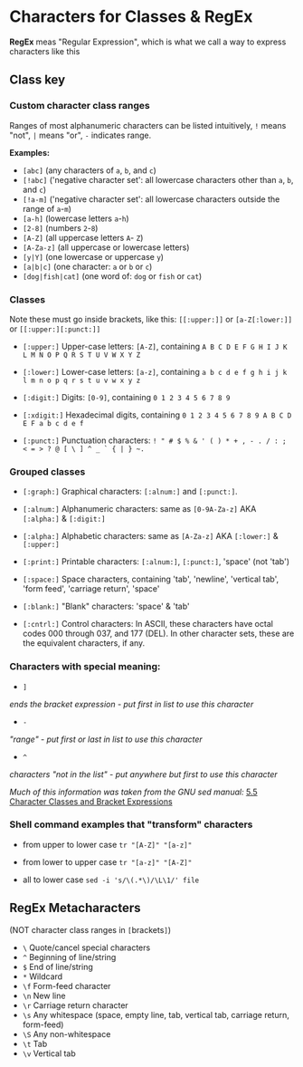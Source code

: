 # Characters for Classes & RegEx
**RegEx** meas "Regular Expression", which is what we call a way to express characters like this

## Class key

### Custom character class ranges

Ranges of most alphanumeric characters can be listed intuitively, `!` means "not", `|` means "or", `-` indicates range.

**Examples:**
- `[abc]` (any characters of `a`, `b`, and `c`)
- `[!abc]` ('negative character set': all lowercase characters other than `a`, `b`, and `c`)
- `[!a-m]` ('negative character set': all lowercase characters outside the range of `a`-`m`)
- `[a-h]` (lowercase letters `a`-`h`)
- `[2-8]` (numbers `2`-`8`)
- `[A-Z]` (all uppercase letters `A`- `Z`)
- `[A-Za-z]` (all uppercase or lowercase letters)
- `[y|Y]` (one lowercase or uppercase `y`)
- `[a|b|c]` (one character: `a` or `b` or `c`)
- `[dog|fish|cat]` (one word of: `dog` or `fish` or `cat`)

### Classes
Note these must go inside brackets, like this: `[[:upper:]]` or `[a-Z[:lower:]]` or `[[:upper:][:punct:]]`

- `[:upper:]`
Upper-case letters: `[A-Z]`, containing `A B C D E F G H I J K L M N O P Q R S T U V W X Y Z`

- `[:lower:]`
Lower-case letters: `[a-z]`, containing `a b c d e f g h i j k l m n o p q r s t u v w x y z`

- `[:digit:]`
Digits: `[0-9]`, containing `0 1 2 3 4 5 6 7 8 9`

- `[:xdigit:]`
Hexadecimal digits, containing `0 1 2 3 4 5 6 7 8 9 A B C D E F a b c d e f`

- `[:punct:]`
Punctuation characters: ``! " # $ % & ' ( ) * + , - . / : ; < = > ? @ [ \ ] ^ _ ` { | } ~. ``

### Grouped classes

- `[:graph:]`
Graphical characters: `[:alnum:]` and `[:punct:]`.

- `[:alnum:]`
Alphanumeric characters: same as `[0-9A-Za-z]` AKA `[:alpha:]` & `[:digit:]`

- `[:alpha:]`
Alphabetic characters: same as `[A-Za-z]` AKA `[:lower:]` & `[:upper:]`

- `[:print:]`
Printable characters: `[:alnum:]`, `[:punct:]`, 'space' (not 'tab')

- `[:space:]`
Space characters, containing 'tab', 'newline', 'vertical tab', 'form feed', 'carriage return', 'space'

- `[:blank:]`
"Blank" characters: 'space' & 'tab'

- `[:cntrl:]`
Control characters: In ASCII, these characters have octal codes 000 through 037, and 177 (DEL). In other character sets, these are the equivalent characters, if any.

### Characters with special meaning:

- `]`

*ends the bracket expression - put first in list to use this character*

- `-`

*"range" - put first or last in list to use this character*

- `^`

*characters "not in the list" - put anywhere but first to use this character*

*Much of this information was taken from the GNU sed manual:* [5.5 Character Classes and Bracket Expressions](https://www.gnu.org/software/sed/manual/html_node/Character-Classes-and-Bracket-Expressions.html)

### Shell command examples that "transform" characters

- from upper to lower case
`tr "[A-Z]" "[a-z]"`

- from lower to upper case
`tr "[a-z]" "[A-Z]"`

- all to lower case
`sed -i 's/\(.*\)/\L\1/' file`

## RegEx Metacharacters
(NOT character class ranges in `[`brackets`]`)

- `\` Quote/cancel special characters
- `^` Beginning of line/string
- `$` End of line/string
- `*` Wildcard
- `\f` Form-feed character
- `\n` New line
- `\r` Carriage return character
- `\s` Any whitespace (space, empty line, tab, vertical tab, carriage return, form-feed)
- `\S` Any non-whitespace
- `\t` Tab
- `\v` Vertical tab
